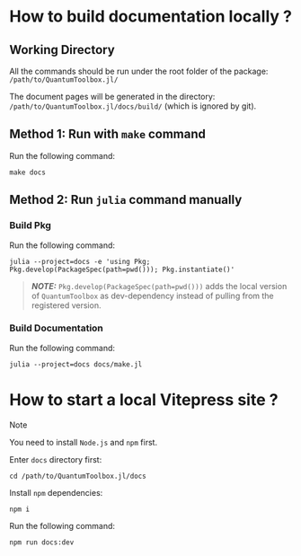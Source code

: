 # How to build documentation locally ?

## Working Directory
All the commands should be run under the root folder of the package: `/path/to/QuantumToolbox.jl/`

The document pages will be generated in the directory: `/path/to/QuantumToolbox.jl/docs/build/` (which is ignored by git).

## Method 1: Run with `make` command
Run the following command:
```shell
make docs
```

## Method 2: Run `julia` command manually

### Build Pkg
Run the following command:
```shell
julia --project=docs -e 'using Pkg; Pkg.develop(PackageSpec(path=pwd())); Pkg.instantiate()'
```
> **_NOTE:_** `Pkg.develop(PackageSpec(path=pwd()))` adds the local version of `QuantumToolbox` as dev-dependency instead of pulling from the registered version.

### Build Documentation
Run the following command:
```shell
julia --project=docs docs/make.jl
```

# How to start a local Vitepress site ?

> [!NOTE]
> You need to install `Node.js` and `npm` first. 

Enter `docs` directory first:
```shell
cd /path/to/QuantumToolbox.jl/docs
```

Install `npm` dependencies:
```shell
npm i
```

Run the following command:
```shell
npm run docs:dev
```